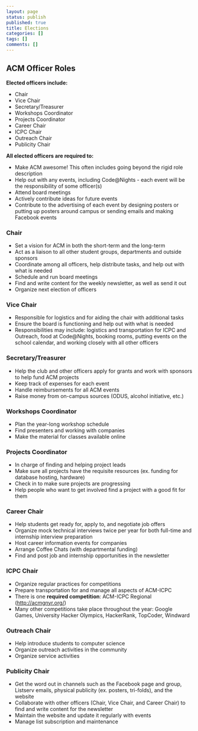```yaml
---
layout: page
status: publish
published: true
title: Elections
categories: []
tags: []
comments: []
---
```

## ACM Officer Roles

**Elected officers include:**

*   Chair
*   Vice Chair
*   Secretary/Treasurer
*   Workshops Coordinator
*   Projects Coordinator
*   Career Chair
*   ICPC Chair
*   Outreach Chair
*   Publicity Chair

**All elected officers are required to:**

*   Make ACM awesome! This often includes going beyond the rigid role description
*   Help out with any events, including Code@Nights - each event will be the responsibility of some officer(s)
*   Attend board meetings
*   Actively contribute ideas for future events
*   Contribute to the advertising of each event by designing posters or putting up posters around campus or sending emails and making Facebook events

### Chair

*   Set a vision for ACM in both the short-term and the long-term
*   Act as a liaison to all other student groups, departments and outside sponsors
*   Coordinate among all officers, help distribute tasks, and help out with what is needed
*   Schedule and run board meetings
*   Find and write content for the weekly newsletter, as well as send it out
*   Organize next election of officers

### Vice Chair

*   Responsible for logistics and for aiding the chair with additional tasks
*   Ensure the board is functioning and help out with what is needed
*   Responsibilities may include: logistics and transportation for ICPC and Outreach, food at Code@Nights, booking rooms, putting events on the school calendar, and working closely with all other officers

### Secretary/Treasurer

*   Help the club and other officers apply for grants and work with sponsors to help fund ACM projects
*   Keep track of expenses for each event
*   Handle reimbursements for all ACM events
*   Raise money from on-campus sources (ODUS, alcohol initiative, etc.)

### Workshops Coordinator

*   Plan the year-long workshop schedule
*   Find presenters and working with companies
*   Make the material for classes available online

### Projects Coordinator

*   In charge of finding and helping project leads
*   Make sure all projects have the requisite resources (ex. funding for database hosting, hardware)
*   Check in to make sure projects are progressing
*   Help people who want to get involved find a project with a good fit for them

### Career Chair

*   Help students get ready for, apply to, and negotiate job offers
*   Organize mock technical interviews twice per year for both full-time and internship interview preparation
*   Host career information events for companies
*   Arrange Coffee Chats (with departmental funding)
*   Find and post job and internship opportunities in the newsletter

### ICPC Chair

*   Organize regular practices for competitions
*   Prepare transportation for and manage all aspects of ACM-ICPC
*   There is one **required competition**: ACM-ICPC Regional (http://acmgnyr.org/)
*   Many other competitions take place throughout the year: Google Games, University Hacker Olympics, HackerRank, TopCoder, Windward

### Outreach Chair

*   Help introduce students to computer science
*   Organize outreach activities in the community
*   Organize service activities

### Publicity Chair

*   Get the word out in channels such as the Facebook page and group, Listserv emails, physical publicity (ex. posters, tri-folds), and the website
*   Collaborate with other officers (Chair, Vice Chair, and Career Chair) to find and write content for the newsletter
*   Maintain the website and update it regularly with events
*   Manage list subscription and maintenance
